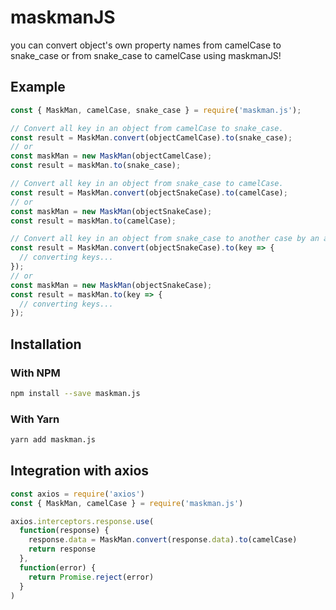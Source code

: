 # maskmanJS

you can convert object's own property names from camelCase to snake_case or from snake_case to camelCase using maskmanJS!

## Example

```js
const { MaskMan, camelCase, snake_case } = require('maskman.js');

// Convert all key in an object from camelCase to snake_case.
const result = MaskMan.convert(objectCamelCase).to(snake_case);
// or
const maskMan = new MaskMan(objectCamelCase);
const result = maskMan.to(snake_case);

// Convert all key in an object from snake_case to camelCase.
const result = MaskMan.convert(objectSnakeCase).to(camelCase);
// or
const maskMan = new MaskMan(objectSnakeCase);
const result = maskMan.to(camelCase);

// Convert all key in an object from snake_case to another case by an anomymous function.
const result = MaskMan.convert(objectSnakeCase).to(key => {
  // converting keys...
});
// or
const maskMan = new MaskMan(objectSnakeCase);
const result = maskMan.to(key => {
  // converting keys...
});
```

## Installation

### With NPM

```bash
npm install --save maskman.js
```

### With Yarn

```bash
yarn add maskman.js
```

## Integration with axios

```js
const axios = require('axios')
const { MaskMan, camelCase } = require('maskman.js')

axios.interceptors.response.use(
  function(response) {
    response.data = MaskMan.convert(response.data).to(camelCase)
    return response
  },
  function(error) {
    return Promise.reject(error)
  }
)
```
